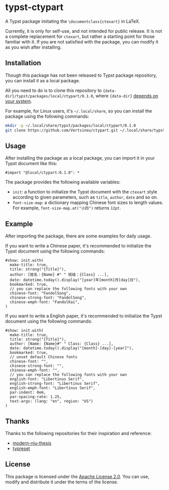 # typst-ctypart

A Typst package imitating the `\documentclass{ctexart}` in LaTeX.

Currently, it is only for self-use, and not intended for public release. It is not a complete replacement for `ctexart`, but rather a starting point for those familiar with it. If you are not satisfied with the package, you can modify it as you wish after installing.

## Installation

Though this package has not been released to Typst package repository, you can install it as a local package.

All you need to do is to clone this repository to `{data-dir}/typst/packages/local/ctypart/0.1.0`, where `{data-dir}` [depends on your system](https://github.com/typst/packages#local-packages).

For example, for Linux users, it's `~/.local/share`, so  you can install the package using the following commands:

```bash
mkdir -p ~/.local/share/typst/packages/local/ctypart/0.1.0
git clone https://github.com/Vertsineu/ctypart.git ~/.local/share/typst/packages/local/ctypart/0.1.0
```

## Usage

After installing the package as a local package, you can import it in your Typst document like this:

```typst
#import "@local/ctypart:0.1.0": *
```

The package provides the following available variables:

- `init`: a function to initialize the Typst document with the `ctexart` style according to given parameters, such as `title`, `author`, `date` and so on.
- `font-size-map`: a dictionary mapping Chinese font sizes to length values. For example, `font-size-map.at("小四")` returns `12pt`.

## Example

After importing the package, there are some examples for daily usage.

If you want to write a Chinese paper, it's recommended to initialize the Typst document using the following commands:

```typ
#show: init.with(
  make-title: true,
  title: strong("{Title}"),
  author: [姓名：{Name} #" " 班级：{Class} ...],
  date: datetime.today().display("[year]年[month]月[day]日"),
  bookmarked: true,
  // you can replace the following fonts with your own
  chinese-font: "FandolSong",
  chinese-strong-font: "FandolSong",
  chinese-emph-font: "FandolKai",
)
```

If you want to write a English paper, it's recommended to initialize the Typst document using the following commands:

```typ
#show: init.with(
  make-title: true,
  title: strong("{Title}"),
  author: [Name: {Name}#" " Class: {Class} ...],
  date: datetime.today().display("[month]-[day]-[year]"),
  bookmarked: true,
  // unset default Chinese fonts
  chinese-font: "",
  chinese-strong-font: "",
  chinese-emph-font: "",
  // you can replace the following fonts with your own
  english-font: "Libertinus Serif",
  english-strong-font: "Libertinus Serif",
  english-emph-font: "Libertinus Serif",
  par-indent: 0em,
  par-spacing-rate: 1.25,
  text-args: (lang: "en", region: "US")
)
```

## Thanks

Thanks to the following repositories for their inspiration and reference:

- [modern-nju-thesis](https://github.com/nju-lug/modern-nju-thesis)
- [typreset](https://github.com/Fr4nk1inCs/typreset)

## License

This package is licensed under the [Apache License 2.0](https://www.apache.org/licenses/LICENSE-2.0). You can use, modify and distribute it under the terms of the license.
